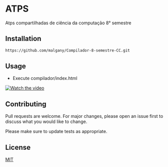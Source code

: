 # ATPS

Atps compartilhadas de ciência da computação 8° semestre

## Installation

```bash
https://github.com/malgany/Compilador-8-semestre-CC.git
```

## Usage

* Execute compilador/index.html

[![Watch the video](flappyia.gif)](https://youtu.be/vweeJ1PqZvs)

## Contributing
Pull requests are welcome. For major changes, please open an issue first to discuss what you would like to change.

Please make sure to update tests as appropriate.

## License
[MIT](https://choosealicense.com/licenses/mit/)
